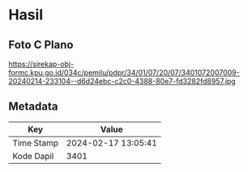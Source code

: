 # Hasil

## Foto C Plano

https://sirekap-obj-formc.kpu.go.id/034c/pemilu/pdpr/34/01/07/20/07/3401072007009-20240214-233104--d6d24ebc-c2c0-4388-80e7-fd3282fd8957.jpg


## Metadata

| Key        | Value               |
| ---------- | ------------------- |
| Time Stamp | 2024-02-17 13:05:41 |
| Kode Dapil | 3401                |



